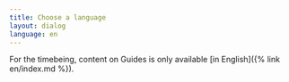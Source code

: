 ```yaml
---
title: Choose a language
layout: dialog
language: en
---
```


For the timebeing, content on Guides is only available [in English]({% link en/index.md %}).
